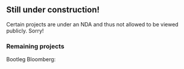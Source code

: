 ## Still under construction! 



Certain projects are under an NDA and thus not allowed to be viewed publicly. Sorry!


### Remaining projects

Bootleg Bloomberg: 
